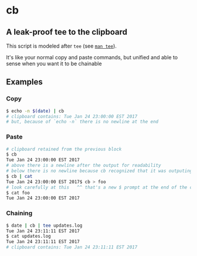 
# cb
## A leak-proof tee to the clipboard

This script is modeled after `tee` (see [`man tee`][2]).

It's like your normal copy and paste commands, but unified and able to sense when you want it to be chainable

## Examples


### Copy

```bash
$ echo -n $(date) | cb
# clipboard contains: Tue Jan 24 23:00:00 EST 2017
# but, because of `echo -n` there is no newline at the end
```

### Paste

```bash
# clipboard retained from the previous block
$ cb
Tue Jan 24 23:00:00 EST 2017
# above there is a newline after the output for readability
# below there is no newline because cb recognized that it was outputing to a pipe and any alterations would "contaminate" the data
$ cb | cat
Tue Jan 24 23:00:00 EST 2017$ cb > foo
# look carefully at this   ^^ that's a new $ prompt at the end of the content exactly as copied
$ cat foo
Tue Jan 24 23:00:00 EST 2017
```

### Chaining

```bash
$ date | cb | tee updates.log
Tue Jan 24 23:11:11 EST 2017
$ cat updates.log
Tue Jan 24 23:11:11 EST 2017
# clipboard contains: Tue Jan 24 23:11:11 EST 2017
```

  [1]: https://gist.github.com/RichardBronosky/56d8f614fab2bacdd8b048fb58d0c0c7
  [2]: 
http://man7.org/linux/man-pages/man1/tee.1.html